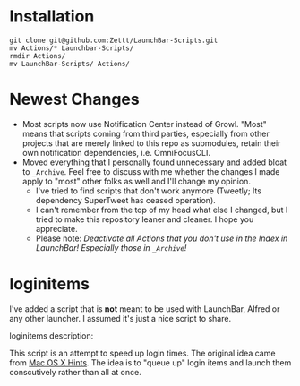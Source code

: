 # Installation #

	git clone git@github.com:Zettt/LaunchBar-Scripts.git
	mv Actions/* Launchbar-Scripts/
	rmdir Actions/
	mv LaunchBar-Scripts/ Actions/

# Newest Changes #

- Most scripts now use Notification Center instead of Growl. "Most" means that scripts coming from third parties, especially from other projects that are merely linked to this repo as submodules, retain their own notification dependencies, i.e. OmniFocusCLI.
- Moved everything that I personally found unnecessary and added bloat to `_Archive`. Feel free to discuss with me whether the changes I made apply to "most" other folks as well and I'll change my opinion.
	- I've tried to find scripts that don't work anymore (Tweetly; Its dependency SuperTweet has ceased operation).
	- I can't remember from the top of my head what else I changed, but I tried to make this repository leaner and cleaner. I hope you appreciate.
	- Please note: *Deactivate all Actions that you don't use in the Index in LaunchBar! Especially those in `_Archive`!*

# loginitems #

I've added a script that is **not** meant to be used with LaunchBar, Alfred or any other launcher. I assumed it's just a nice script to share.

loginitems description:

This script is an attempt to speed up login times. The original idea came from [Mac OS X Hints](http://hints.macworld.com/article.php?story=20091108173250445). The idea is to "queue up" login items and launch them conscutively rather than all at once.
